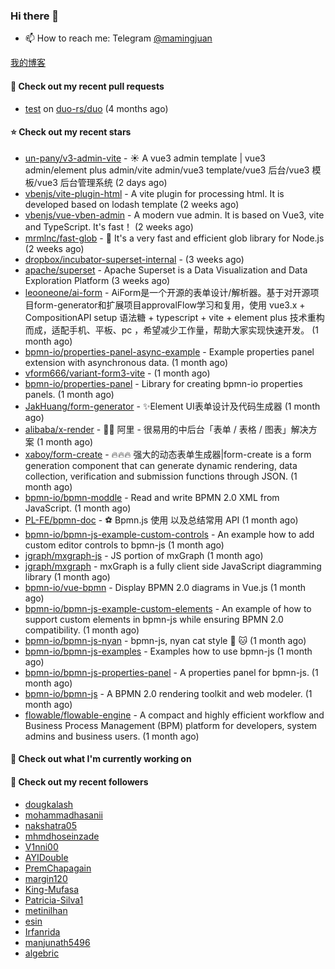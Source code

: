 ### Hi there 👋

- 📫 How to reach me: Telegram [@mamingjuan](https://t.me/mamingjuan)

[我的博客](https://mamingjuan.cn)

#### 🔨 Check out my recent pull requests

- [test](https://github.com/duo-rs/duo/pull/15) on [duo-rs/duo](https://github.com/duo-rs/duo) (4 months ago)

#### ⭐ Check out my recent stars

- [un-pany/v3-admin-vite](https://github.com/un-pany/v3-admin-vite) - ☀️ A vue3 admin template | vue3 admin/element plus admin/vite admin/vue3 template/vue3 后台/vue3 模板/vue3 后台管理系统 (2 days ago)
- [vbenjs/vite-plugin-html](https://github.com/vbenjs/vite-plugin-html) - A vite plugin for processing html. It is developed based on lodash template (2 weeks ago)
- [vbenjs/vue-vben-admin](https://github.com/vbenjs/vue-vben-admin) - A modern vue admin. It is based on Vue3, vite and TypeScript. It&#39;s fast！ (2 weeks ago)
- [mrmlnc/fast-glob](https://github.com/mrmlnc/fast-glob) - :rocket: It&#39;s a very fast and efficient glob library for Node.js (2 weeks ago)
- [dropbox/incubator-superset-internal](https://github.com/dropbox/incubator-superset-internal) -  (3 weeks ago)
- [apache/superset](https://github.com/apache/superset) - Apache Superset is a Data Visualization and Data Exploration Platform (3 weeks ago)
- [leooneone/ai-form](https://github.com/leooneone/ai-form) - AiForm是一个开源的表单设计/解析器。基于对开源项目form-generator和扩展项目approvalFlow学习和复用，使用 vue3.x &#43; CompositionAPI setup 语法糖 &#43; typescript &#43; vite &#43; element plus 技术重构而成，适配手机、平板、pc ，希望减少工作量，帮助大家实现快速开发。 (1 month ago)
- [bpmn-io/properties-panel-async-example](https://github.com/bpmn-io/properties-panel-async-example) - Example properties panel extension with asynchronous data. (1 month ago)
- [vform666/variant-form3-vite](https://github.com/vform666/variant-form3-vite) -  (1 month ago)
- [bpmn-io/properties-panel](https://github.com/bpmn-io/properties-panel) - Library for creating bpmn-io properties panels. (1 month ago)
- [JakHuang/form-generator](https://github.com/JakHuang/form-generator) - :sparkles:Element UI表单设计及代码生成器 (1 month ago)
- [alibaba/x-render](https://github.com/alibaba/x-render) - 🚴‍♀️ 阿里 - 很易用的中后台「表单 / 表格 / 图表」解决方案 (1 month ago)
- [xaboy/form-create](https://github.com/xaboy/form-create) - :fire::fire::fire: 强大的动态表单生成器|form-create is a form generation component that can generate dynamic rendering, data collection, verification and submission functions through JSON. (1 month ago)
- [bpmn-io/bpmn-moddle](https://github.com/bpmn-io/bpmn-moddle) - Read and write BPMN 2.0 XML from JavaScript. (1 month ago)
- [PL-FE/bpmn-doc](https://github.com/PL-FE/bpmn-doc) - ⚽ Bpmn.js 使用 以及总结常用 API (1 month ago)
- [bpmn-io/bpmn-js-example-custom-controls](https://github.com/bpmn-io/bpmn-js-example-custom-controls) - An example how to add custom editor controls to bpmn-js (1 month ago)
- [jgraph/mxgraph-js](https://github.com/jgraph/mxgraph-js) - JS portion of mxGraph (1 month ago)
- [jgraph/mxgraph](https://github.com/jgraph/mxgraph) - mxGraph is a fully client side JavaScript diagramming library (1 month ago)
- [bpmn-io/vue-bpmn](https://github.com/bpmn-io/vue-bpmn) - Display BPMN 2.0 diagrams in Vue.js (1 month ago)
- [bpmn-io/bpmn-js-example-custom-elements](https://github.com/bpmn-io/bpmn-js-example-custom-elements) - An example of how to support custom elements in bpmn-js while ensuring BPMN 2.0 compatibility. (1 month ago)
- [bpmn-io/bpmn-js-nyan](https://github.com/bpmn-io/bpmn-js-nyan) - bpmn-js, nyan cat style :rainbow: :cat: (1 month ago)
- [bpmn-io/bpmn-js-examples](https://github.com/bpmn-io/bpmn-js-examples) - Examples how to use bpmn-js (1 month ago)
- [bpmn-io/bpmn-js-properties-panel](https://github.com/bpmn-io/bpmn-js-properties-panel) - A properties panel for bpmn-js. (1 month ago)
- [bpmn-io/bpmn-js](https://github.com/bpmn-io/bpmn-js) - A BPMN 2.0 rendering toolkit and web modeler. (1 month ago)
- [flowable/flowable-engine](https://github.com/flowable/flowable-engine) - A compact and highly efficient workflow and Business Process Management (BPM) platform for developers, system admins and business users. (1 month ago)

#### 👷 Check out what I'm currently working on


#### 👯 Check out my recent followers

- [dougkalash](https://github.com/dougkalash)
- [mohammadhasanii](https://github.com/mohammadhasanii)
- [nakshatra05](https://github.com/nakshatra05)
- [mhmdhoseinzade](https://github.com/mhmdhoseinzade)
- [V1nni00](https://github.com/V1nni00)
- [AYIDouble](https://github.com/AYIDouble)
- [PremChapagain](https://github.com/PremChapagain)
- [margin120](https://github.com/margin120)
- [King-Mufasa](https://github.com/King-Mufasa)
- [Patricia-Silva1](https://github.com/Patricia-Silva1)
- [metinilhan](https://github.com/metinilhan)
- [esin](https://github.com/esin)
- [Irfanrida](https://github.com/Irfanrida)
- [manjunath5496](https://github.com/manjunath5496)
- [algebric](https://github.com/algebric)
